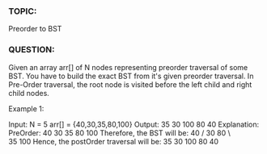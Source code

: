 ### TOPIC:
Preorder to BST
### QUESTION: 
Given an array arr[] of N nodes representing preorder traversal of some BST. You have to build the exact BST from it's given preorder traversal. In Pre-Order traversal, the root node is visited before the left child and right child nodes.

Example 1:

Input: N = 5 arr[] = {40,30,35,80,100} Output: 35 30 100 80 40 Explanation: PreOrder: 40 30 35 80 100 Therefore, the BST will be: 40 /
30 80 \ \
35 100 Hence, the postOrder traversal will be: 35 30 100 80 40
